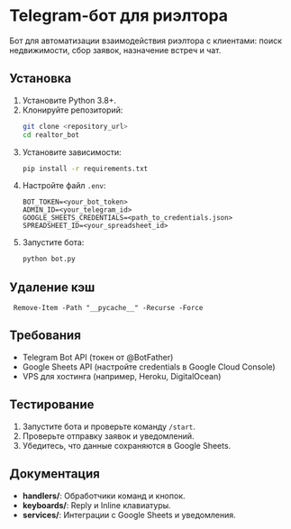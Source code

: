 # Telegram-бот для риэлтора

Бот для автоматизации взаимодействия риэлтора с клиентами: поиск недвижимости, сбор заявок, назначение встреч и чат.

## Установка

1. Установите Python 3.8+.
2. Клонируйте репозиторий:
   ```bash
   git clone <repository_url>
   cd realtor_bot
   ```
3. Установите зависимости:
   ```bash
   pip install -r requirements.txt
   ```
4. Настройте файл `.env`:
   ```plaintext
   BOT_TOKEN=<your_bot_token>
   ADMIN_ID=<your_telegram_id>
   GOOGLE_SHEETS_CREDENTIALS=<path_to_credentials.json>
   SPREADSHEET_ID=<your_spreadsheet_id>
   ```
5. Запустите бота:
   ```bash
   python bot.py
   ```

## Удаление кэш
     Remove-Item -Path "__pycache__" -Recurse -Force   

## Требования

- Telegram Bot API (токен от @BotFather)
- Google Sheets API (настройте credentials в Google Cloud Console)
- VPS для хостинга (например, Heroku, DigitalOcean)

## Тестирование

1. Запустите бота и проверьте команду `/start`.
2. Проверьте отправку заявок и уведомлений.
3. Убедитесь, что данные сохраняются в Google Sheets.

## Документация

- **handlers/**: Обработчики команд и кнопок.
- **keyboards/**: Reply и Inline клавиатуры.
- **services/**: Интеграции с Google Sheets и уведомления.